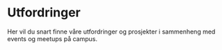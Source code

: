 # Utfordringer
Her vil du snart finne våre utfordringer og prosjekter i sammenheng med events og meetups på campus.
